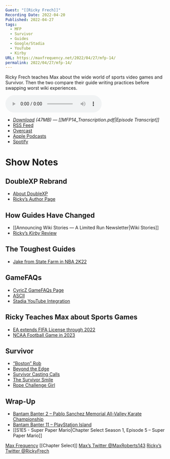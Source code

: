 ```yaml
---
Guest: "[[Ricky Frech]]"
Recording Date: 2022-04-20
Published: 2022-04-27
tags:
  - MFP
  - Survivor
  - Guides
  - Google/Stadia
  - YouTube
  - Kirby
URL: https://maxfrequency.net/2022/04/27/mfp-14/
permalink: 2022/04/27/mfp-14/
---
```

Ricky Frech teaches Max about the wide world of sports video games and Survivor. Then the two compare their guide writing practices before swapping worst wiki experiences.

<audio controls>
  <source src="https://traffic.libsyn.com/maxfrequency/MF14_Final.mp3">
</audio>

- *[Download](https://traffic.libsyn.com/maxfrequency/MF14_Final.mp3) (47MB)  — [[MFP14_Transcription.pdf|Episode Transcript]]*
- [RSS Feed](https://maxfrequency.libsyn.com/rss)
- [Overcast](https://overcast.fm/itunes1557043396)
- [Apple Podcasts](https://podcasts.apple.com/us/podcast/the-max-frequency-podcast/id1557043396)
- [Spotify](https://open.spotify.com/show/3W1LwBNmhZ6s5QmQViWXKn)

# Show Notes
## DoubleXP Rebrand

- [About DoubleXP](https://doublexp.com/about-us)
- [Ricky’s Author Page](https://doublexp.com/author/rickyfrech/)
## How Guides Have Changed

- [[Announcing Wiki Stories — A Limited Run Newsletter|Wiki Stories]]
- [Ricky’s *Kirby* Review](https://doublexp.com/reviews/kirby-and-the-forgotten-lands-goes-full-anime-review)
## The Toughest Guides

- [Jake from State Farm in NBA 2K22](https://youtu.be/NBi0JV6fHK0)
## GameFAQs

- [CyricZ GameFAQs Page](https://gamefaqs.gamespot.com/community/CyricZ)
- [ASCII](https://en.wikipedia.org/wiki/ASCII)
- [Stadia YouTube Integration](https://youtube.com/watch?v=nUih5C5rOrA&t=3085)
## Ricky Teaches Max about Sports Games

- [EA extends FIFA License through 2022](https://www.ea.com/games/fifa/news/ea-sports-and-fifa-extend-licensing-agreement-until-2022)
- [NCAA Football Game in 2023](https://www.sportingnews.com/us/ncaa-football/news/ncaa-football-video-game-release-date-ea-sports/ey42a5w6fpbh11uvijcnuj0bq)
## Survivor

- [“Boston” Rob](https://en.wikipedia.org/wiki/Rob_Mariano)
- [Beyond the Edge](https://www.imdb.com/title/tt16375772/)
- [Survivor Casting Calls](https://www.cbssurvivorcasting.com/home)
- [The Survivor Smile](https://media.giphy.com/media/7twIWElrcmnzW/giphy.gif)
- [Rope Challenge Girl](https://c.tenor.com/AJdOz5hx72UAAAAd/survivor-david-vs-goliath.gif)
## Wrap-Up

- [Bantam Banter 2 – Pablo Sanchez Memorial All-Valley Karate Championship](https://bantambanter.com/2021/03/12/bantam-banter-2/)
- [Bantam Banter 11 – PlayStation Island](https://bantambanter.com/2021/06/30/playstation-island-bantam-banter-11/)
- [[S1E5 - Super Paper Mario|Chapter Select Season 1, Episode 5 – Super Paper Mario]]

[Max Frequency](https://www.maxfrequency.net/)
[[Chapter Select]]
[Max’s Twitter @MaxRoberts143](https://www.twitter.com/MaxRoberts143)
[Ricky’s Twitter @RickyFrech](https://twitter.com/RickyFrech)